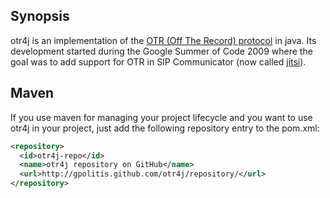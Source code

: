 ## Synopsis

otr4j is an implementation of the [OTR (Off The Record) protocol][1]
in java. Its development started during the Google Summer of Code 2009 where the
goal was to add support for OTR in SIP Communicator (now called [jitsi][2]).

## Maven

If you use maven for managing your project lifecycle and you want to
use otr4j in your project, just add the following repository entry to
the pom.xml:

```xml
<repository>
  <id>otr4j-repo</id>
  <name>otr4j repository on GitHub</name>
  <url>http://gpolitis.github.com/otr4j/repository/</url>
</repository>
```

  [1]: http://www.cypherpunks.ca/otr/
  [2]: http://www.jitsi.org/

